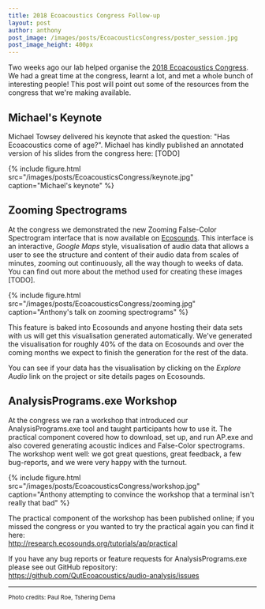 ```yaml
---
title: 2018 Ecoacoustics Congress Follow-up
layout: post
author: anthony
post_image: /images/posts/EcoacousticsCongress/poster_session.jpg
post_image_height: 400px
---
```


Two weeks ago our lab helped organise the [2018 Ecoacoustics Congress](https://ecoacousticscongress.org/).
We had a great time at the congress, learnt a lot, and met a whole bunch of
interesting people! This post will point out some of the resources from the congress
that we're making available.

## Michael's Keynote

Michael Towsey delivered his keynote that asked the question: "Has Ecoacoustics
come of age?". Michael has kindly published an annotated version of his slides
from the congress here: [TODO]

{% include figure.html src="/images/posts/EcoacousticsCongress/keynote.jpg" caption="Michael's keynote" %}

## Zooming Spectrograms

At the congress we demonstrated the new Zooming False-Color Spectrogram interface
that is now available on [Ecosounds](https://www.ecosounds.org). This interface is
an interactive, _Google Maps_ style, visualisation of audio data that allows a
user to see the structure and content of their audio data from scales of minutes,
zooming out continuously, all the way though to weeks of data.
You can find out more about the method used for creating these images [TODO].

{% include figure.html src="/images/posts/EcoacousticsCongress/zooming.jpg" caption="Anthony's talk on zooming spectrograms" %}

This feature is baked into Ecosounds and anyone hosting their data sets with us
will get this visualisation generated automatically. We've generated the visualisation
for roughly 40% of the data on Ecosounds and over the coming months we expect to
finish the generation for the rest of the data.

You can see if your data has the visualisation by clicking on the _Explore Audio_
link on the project or site details pages on Ecosounds.

## AnalysisPrograms.exe Workshop

At the congress we ran a workshop that introduced our AnalysisPrograms.exe tool
and taught participants how to use it. The practical component covered how to 
download, set up, and run AP.exe and also covered generating acoustic indices and
False-Color spectrograms. The workshop went well: we got great questions, 
great feedback, a few bug-reports, and we were very happy with the turnout.

{% include figure.html src="/images/posts/EcoacousticsCongress/workshop.jpg" caption="Anthony attempting to convince the workshop that a terminal isn't really that bad" %}

The practical component of the workshop has been published online; if you missed
the congress or you wanted to try the practical again you can find it here:  
<http://research.ecosounds.org/tutorials/ap/practical>

If you have any bug reports or feature requests for AnalysisPrograms.exe please
see out GitHub repository: <https://github.com/QutEcoacoustics/audio-analysis/issues>



---

<small>
Photo credits: Paul Roe, Tshering Dema
</small>